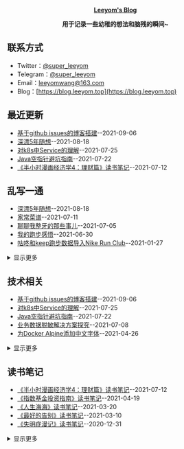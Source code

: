 **<p align="center">[Leeyom's Blog](https://blog.leeyom.top)</p>**
**<p align="center">用于记录一些幼稚的想法和脑残的瞬间~</p>**

## 联系方式
- Twitter：[@super_leeyom](https://twitter.com/super_leeyom)
- Telegram：[@super_leeyom](https://t.me/super_leeyom)
- Email：[leeyomwang@163.com](mailto:leeyomwang@163.com)
- Blog：[https://blog.leeyom.top](https://blog.leeyom.top)
## 最近更新
- [基于github issues的博客搭建](https://github.com/superleeyom/blog/issues/38)--2021-09-06
- [深漂5年随想](https://github.com/superleeyom/blog/issues/37)--2021-08-18
- [对k8s中Service的理解](https://github.com/superleeyom/blog/issues/36)--2021-07-25
- [Java空指针避坑指南](https://github.com/superleeyom/blog/issues/35)--2021-07-22
- [《半小时漫画经济学4：理财篇》读书笔记](https://github.com/superleeyom/blog/issues/34)--2021-07-12
## 乱写一通
- [深漂5年随想](https://github.com/superleeyom/blog/issues/37)--2021-08-18
- [家常菜谱](https://github.com/superleeyom/blog/issues/33)--2021-07-11
- [聊聊我整牙的那些事儿](https://github.com/superleeyom/blog/issues/31)--2021-07-05
- [我的跑步感悟](https://github.com/superleeyom/blog/issues/30)--2021-06-30
- [咕咚和keep跑步数据导入Nike Run Club](https://github.com/superleeyom/blog/issues/18)--2021-01-27
<details><summary>显示更多</summary>

- [Hackintosh黑苹果折腾之旅](https://github.com/superleeyom/blog/issues/6)--2020-11-15
</details>

## 技术相关
- [基于github issues的博客搭建](https://github.com/superleeyom/blog/issues/38)--2021-09-06
- [对k8s中Service的理解](https://github.com/superleeyom/blog/issues/36)--2021-07-25
- [Java空指针避坑指南](https://github.com/superleeyom/blog/issues/35)--2021-07-22
- [业务数据脱敏解决方案探究](https://github.com/superleeyom/blog/issues/32)--2021-07-08
- [为Docker Alpine添加中文字体](https://github.com/superleeyom/blog/issues/29)--2021-04-26
<details><summary>显示更多</summary>

- [k8s实现Spring Cloud服务平滑升级解决方案](https://github.com/superleeyom/blog/issues/27)--2021-04-16
- [关于多表关联查询的优化思路](https://github.com/superleeyom/blog/issues/26)--2021-03-26
- [关于prometheus无法采集服务指标的问题总结](https://github.com/superleeyom/blog/issues/24)--2021-03-12
- [Maven中关于SNAPSHOT版本的总结](https://github.com/superleeyom/blog/issues/22)--2021-02-24
- [为Git和Maven设置代理加速](https://github.com/superleeyom/blog/issues/20)--2021-02-04
- [GitHub Actions 实战之监控梯子流量](https://github.com/superleeyom/blog/issues/19)--2021-02-01
- [redis大key内存分析](https://github.com/superleeyom/blog/issues/17)--2021-01-19
- [主流分布式id方案总结](https://github.com/superleeyom/blog/issues/16)--2021-01-10
- [常用linux进程查询命令](https://github.com/superleeyom/blog/issues/15)--2021-01-03
- [关于Redis缓存穿透、缓存雪崩、缓存击穿问题探究](https://github.com/superleeyom/blog/issues/13)--2020-12-23
- [5分钟快速理解Redis的内存回收机制](https://github.com/superleeyom/blog/issues/12)--2020-12-16
- [同一浏览器不同用户登录冲突问题探究](https://github.com/superleeyom/blog/issues/11)--2020-12-13
- [GitHub Actions 实战之Chrome书签同步](https://github.com/superleeyom/blog/issues/10)--2020-12-07
- [5分钟快速理解Redis的持久化](https://github.com/superleeyom/blog/issues/9)--2020-12-02
- [基于Docker实现nginx-keepalived双机热备机制](https://github.com/superleeyom/blog/issues/8)--2020-11-23
- [nginx负载均衡原理之ip_hash哈希算法探究](https://github.com/superleeyom/blog/issues/5)--2020-11-05
- [nginx基础指令及初始配置解析](https://github.com/superleeyom/blog/issues/4)--2020-10-20
- [白话解说之 BIO、NIO、AIO、异步阻塞的区别](https://github.com/superleeyom/blog/issues/3)--2020-10-17
- [Java8函数式编程中比较实用的操作语法](https://github.com/superleeyom/blog/issues/2)--2020-10-09
- [Java泛型的回顾之旅](https://github.com/superleeyom/blog/issues/1)--2020-10-09
</details>

## 读书笔记
- [《半小时漫画经济学4：理财篇》读书笔记](https://github.com/superleeyom/blog/issues/34)--2021-07-12
- [《指数基金投资指南》读书笔记](https://github.com/superleeyom/blog/issues/28)--2021-04-19
- [《人生海海》读书笔记](https://github.com/superleeyom/blog/issues/25)--2021-03-20
- [《最好的告别》读书笔记](https://github.com/superleeyom/blog/issues/23)--2021-03-10
- [《失明症漫记》读书笔记](https://github.com/superleeyom/blog/issues/14)--2020-12-31
<details><summary>显示更多</summary>

- [《睡眠革命》读书笔记](https://github.com/superleeyom/blog/issues/7)--2020-11-22
</details>

